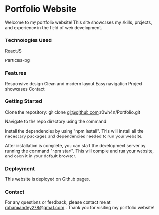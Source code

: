 # Portfolio Website
Welcome to my portfolio website! This site showcases my skills, projects, and experience in the field of web development.

### Technologies Used

ReactJS

Particles-bg

### Features

Responsive design
Clean and modern layout
Easy navigation
Project showcases
Contact

### Getting Started

Clone the repository: git clone git@github.com:r0wh4n/Portfolio.git

Navigate to the repo directory using the command

Install the dependencies by using "npm install". This will install all the necessary packages and dependencies needed to run your website.

After installation is complete, you can start the development server by running the command "npm start". This will compile and run your website, and open it in your default browser.

### Deployment

This website is deployed on Github pages.

### Contact
 
For any questions or feedback, please contact me at rohanpandey228@gmail.com . Thank you for visiting my portfolio website!
